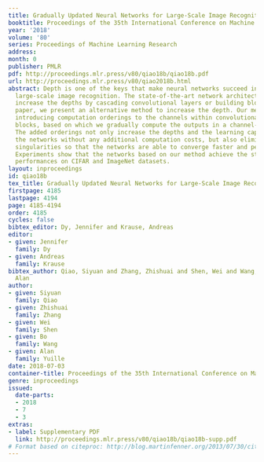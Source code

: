 ```yaml
---
title: Gradually Updated Neural Networks for Large-Scale Image Recognition
booktitle: Proceedings of the 35th International Conference on Machine Learning
year: '2018'
volume: '80'
series: Proceedings of Machine Learning Research
address: 
month: 0
publisher: PMLR
pdf: http://proceedings.mlr.press/v80/qiao18b/qiao18b.pdf
url: http://proceedings.mlr.press/v80/qiao2018b.html
abstract: Depth is one of the keys that make neural networks succeed in the task of
  large-scale image recognition. The state-of-the-art network architectures usually
  increase the depths by cascading convolutional layers or building blocks. In this
  paper, we present an alternative method to increase the depth. Our method is by
  introducing computation orderings to the channels within convolutional layers or
  blocks, based on which we gradually compute the outputs in a channel-wise manner.
  The added orderings not only increase the depths and the learning capacities of
  the networks without any additional computation costs, but also eliminate the overlap
  singularities so that the networks are able to converge faster and perform better.
  Experiments show that the networks based on our method achieve the state-of-the-art
  performances on CIFAR and ImageNet datasets.
layout: inproceedings
id: qiao18b
tex_title: Gradually Updated Neural Networks for Large-Scale Image Recognition
firstpage: 4185
lastpage: 4194
page: 4185-4194
order: 4185
cycles: false
bibtex_editor: Dy, Jennifer and Krause, Andreas
editor:
- given: Jennifer
  family: Dy
- given: Andreas
  family: Krause
bibtex_author: Qiao, Siyuan and Zhang, Zhishuai and Shen, Wei and Wang, Bo and Yuille,
  Alan
author:
- given: Siyuan
  family: Qiao
- given: Zhishuai
  family: Zhang
- given: Wei
  family: Shen
- given: Bo
  family: Wang
- given: Alan
  family: Yuille
date: 2018-07-03
container-title: Proceedings of the 35th International Conference on Machine Learning
genre: inproceedings
issued:
  date-parts:
  - 2018
  - 7
  - 3
extras:
- label: Supplementary PDF
  link: http://proceedings.mlr.press/v80/qiao18b/qiao18b-supp.pdf
# Format based on citeproc: http://blog.martinfenner.org/2013/07/30/citeproc-yaml-for-bibliographies/
---
```

